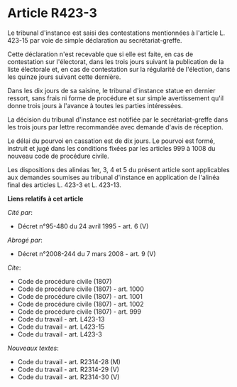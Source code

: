 # Article R423-3

Le tribunal d'instance est saisi des contestations mentionnées à l'article L. 423-15 par voie de simple déclaration au
secrétariat-greffe. 

Cette déclaration n'est recevable que si elle est faite, en cas de contestation sur l'électorat, dans les trois jours suivant
la publication de la liste électorale et, en cas de contestation sur la régularité de l'élection, dans les quinze jours
suivant cette dernière.

Dans les dix jours de sa saisine, le tribunal d'instance statue en dernier ressort, sans frais ni forme de procédure et sur
simple avertissement qu'il donne trois jours à l'avance à toutes les parties intéressées. 

La décision du tribunal d'instance est notifiée par le secrétariat-greffe dans les trois jours par lettre recommandée avec
demande d'avis de réception. 

Le délai du pourvoi en cassation est de dix jours. Le pourvoi est formé, instruit et jugé dans les conditions fixées par les
articles 999 à 1008 du nouveau code de procédure civile. 

Les dispositions des alinéas 1er, 3, 4 et 5 du présent article sont applicables aux demandes soumises au tribunal d'instance
en application de l'alinéa final des articles L. 423-3 et L. 423-13.

**Liens relatifs à cet article**

_Cité par_:

  - Décret n°95-480 du 24 avril 1995 - art. 6 (V)

_Abrogé par_:

  - Décret n°2008-244 du 7 mars 2008 - art. 9 (V)

_Cite_:

  - Code de procédure civile (1807)
  - Code de procédure civile (1807) - art. 1000
  - Code de procédure civile (1807) - art. 1001
  - Code de procédure civile (1807) - art. 1002
  - Code de procédure civile (1807) - art. 999
  - Code du travail - art. L423-13
  - Code du travail - art. L423-15
  - Code du travail - art. L423-3

_Nouveaux textes_:

  - Code du travail - art. R2314-28 (M)
  - Code du travail - art. R2314-29 (V)
  - Code du travail - art. R2314-30 (V)
